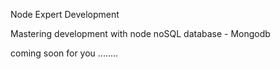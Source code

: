 Node Expert Development

Mastering development with node
noSQL database - Mongodb

coming soon for you ........